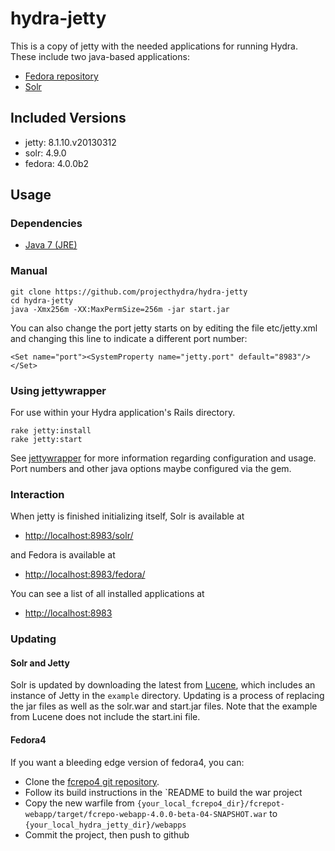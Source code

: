 # hydra-jetty

This is a copy of jetty with the needed applications for running Hydra.  These include two java-based applications:

* [Fedora repository](https://github.com/futures/fcrepo4)
* [Solr](http://lucene.apache.org/solr/)

## Included Versions

* jetty: 8.1.10.v20130312
* solr: 4.9.0
* fedora: 4.0.0b2

## Usage

### Dependencies

* [Java 7 (JRE)](https://java.com/en/download/index.jsp)

### Manual

    git clone https://github.com/projecthydra/hydra-jetty
    cd hydra-jetty
    java -Xmx256m -XX:MaxPermSize=256m -jar start.jar

You can also change the port jetty starts on by editing the file etc/jetty.xml and changing this line to indicate a different port number:

    <Set name="port"><SystemProperty name="jetty.port" default="8983"/></Set>

### Using jettywrapper

For use within your Hydra application's Rails directory.

    rake jetty:install
    rake jetty:start

See [jettywrapper](https://github.com/projecthydra/jettywrapper) for more information regarding configuration and usage.
Port numbers and other java options maybe configured via the gem.

### Interaction

When jetty is finished initializing itself, Solr is available at

* [http://localhost:8983/solr/](http://localhost:8983/solr/)

and Fedora is available at

* [http://localhost:8983/fedora/](http://localhost:8983/fedora/)

You can see a list of all installed applications at

* [http://localhost:8983](http://localhost:8983)

### Updating

#### Solr and Jetty

Solr is updated by downloading the latest from [Lucene](http://lucene.apache.org/solr/), which includes an instance of Jetty in the
`example` directory.  Updating is a process of replacing the jar files as well as the solr.war and start.jar files.  Note that the
example from Lucene does not include the start.ini file.

#### Fedora4

If you want a bleeding edge version of fedora4, you can:
* Clone the [fcrepo4 git repository](https://github.com/fcrepo4/fcrepo4).
* Follow its build instructions in the `README to build the war project
* Copy the new warfile from `{your_local_fcrepo4_dir}/fcrepot-webapp/target/fcrepo-webapp-4.0.0-beta-04-SNAPSHOT.war` to `{your_local_hydra_jetty_dir}/webapps`
* Commit the project, then push to github
